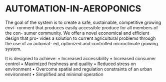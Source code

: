 # AUTOMATION-IN-AEROPONICS
The goal of the system is to create a safe, sustainable, competitive growing envi-
ronment that produces easily accessible produce for all members of the con-
sumer community. We offer a novel economical and efficient design that pro-
vides a solution to current agricultural problems through the use of an automat-
ed, optimized and controlled microclimate growing system. 

It is designed to achieve:
• Increased accessibility
• Increased consumer control
• Maximized freshness and quality
• Reduced stress on environment
• Overcome spatial and regulation constraints of an urban environment
• Simplified and minimal operation
